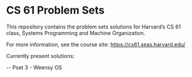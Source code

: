 CS 61 Problem Sets
==================

This repository contains the problem sets solutions for Harvard’s CS 61 class, Systems
Programming and Machine Organization.

For more information, see the course site:
https://cs61.seas.harvard.edu/


Currently present solutions:

-- Pset 3 - Weensy OS